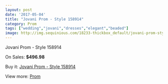 ```yaml
---
layout: post
date: '2017-05-04'
title: "Jovani Prom - Style 158914"
category: Prom
tags: ["wedding","jovani","dresses","elegant","beaded"]
image: http://img.sequinious.com/18233-thickbox_default/jovani-prom-style-158914.jpg
---
```

Jovani Prom - Style 158914

On Sales: **$496.98**
<a href="https://www.sequinious.com/prom/8529-jovani-prom-style-158914.html"><amp-img layout="responsive" width="600" height="600" src="//img.sequinious.com/18233-thickbox_default/jovani-prom-style-158914.jpg" alt="Jovani Prom - Style 158914 0" /></a>
<a href="https://www.sequinious.com/prom/8529-jovani-prom-style-158914.html"><amp-img layout="responsive" width="600" height="600" src="//img.sequinious.com/18235-thickbox_default/jovani-prom-style-158914.jpg" alt="Jovani Prom - Style 158914 1" /></a>
<a href="https://www.sequinious.com/prom/8529-jovani-prom-style-158914.html"><amp-img layout="responsive" width="600" height="600" src="//img.sequinious.com/18234-thickbox_default/jovani-prom-style-158914.jpg" alt="Jovani Prom - Style 158914 2" /></a>

Buy it: [Jovani Prom - Style 158914](https://www.sequinious.com/prom/8529-jovani-prom-style-158914.html "Jovani Prom - Style 158914")

View more: [Prom](https://www.sequinious.com/7-prom "Prom")